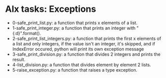 # Alx tasks: Exceptions

* 0-safe_print_list.py: a function that prints x elements of a list.  
* 1-safe_print_integer.py: a function that prints an integer with "{:d}".format().  
* 2-safe_print_list_integers.py: a function that prints the first x elements of a list and only integers, if the value isn't an integer, it's skipped, and if IndexError occured, python will print its own exception message  
* 3-safe_print_division.py: a function that divides 2 integers and prints the result.  
* 4-list_division.py: a function that divides element by element 2 lists.  
* 5-raise_exception.py: a function that raises a type exception.
